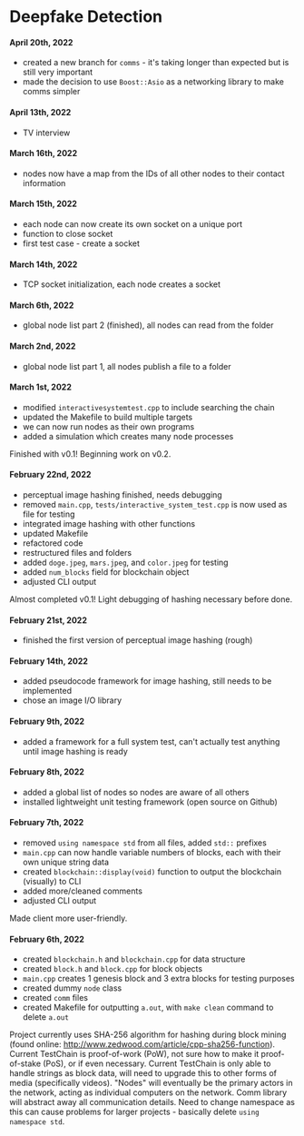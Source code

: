 # Deepfake Detection

#### April 20th, 2022
- created a new branch for `comms` - it's taking longer than expected but is still very important
- made the decision to use `Boost::Asio` as a networking library to make comms simpler

#### April 13th, 2022
- TV interview

#### March 16th, 2022
- nodes now have a map from the IDs of all other nodes to their contact information

#### March 15th, 2022
- each node can now create its own socket on a unique port
- function to close socket
- first test case - create a socket

#### March 14th, 2022
- TCP socket initialization, each node creates a socket

#### March 6th, 2022
- global node list part 2 (finished), all nodes can read from the folder

#### March 2nd, 2022
- global node list part 1, all nodes publish a file to a folder

#### March 1st, 2022
- modified `interactivesystemtest.cpp` to include searching the chain
- updated the Makefile to build multiple targets
- we can now run nodes as their own programs
- added a simulation which creates many node processes

Finished with v0.1! Beginning work on v0.2.

#### February 22nd, 2022
- perceptual image hashing finished, needs debugging
- removed `main.cpp`, `tests/interactive_system_test.cpp` is now used as file for testing
- integrated image hashing with other functions
- updated Makefile
- refactored code
- restructured files and folders
- added `doge.jpeg`, `mars.jpeg`, and `color.jpeg` for testing
- added `num_blocks` field for blockchain object
- adjusted CLI output

Almost completed v0.1! Light debugging of hashing necessary before done.

#### February 21st, 2022
- finished the first version of perceptual image hashing (rough)

#### February 14th, 2022
- added pseudocode framework for image hashing, still needs to be implemented
- chose an image I/O library

#### February 9th, 2022
- added a framework for a full system test, can't actually test anything until image hashing is ready

#### February 8th, 2022
- added a global list of nodes so nodes are aware of all others
- installed lightweight unit testing framework (open source on Github)

#### February 7th, 2022
- removed `using namespace std` from all files, added `std::` prefixes
- `main.cpp` can now handle variable numbers of blocks, each with their own unique string data
- created `blockchain::display(void)` function to output the blockchain (visually) to CLI
- added more/cleaned comments
- adjusted CLI output

Made client more user-friendly.

#### February 6th, 2022
- created `blockchain.h` and `blockchain.cpp` for data structure
- created `block.h` and `block.cpp` for block objects
- `main.cpp` creates 1 genesis block and 3 extra blocks for testing purposes
- created dummy `node` class
- created `comm` files 
- created Makefile for outputting `a.out`, with `make clean` command to delete `a.out`

Project currently uses SHA-256 algorithm for hashing during block mining (found online: http://www.zedwood.com/article/cpp-sha256-function). Current TestChain is proof-of-work (PoW), not sure how to make it proof-of-stake (PoS), or if even necessary. Current TestChain is only able to handle strings as block data, will need to upgrade this to other forms of media (specifically videos). "Nodes" will eventually be the primary actors in the network, acting as individual computers on the network. Comm library will abstract away all communication details. Need to change namespace as this can cause problems for larger projects - basically delete `using namespace std`.
